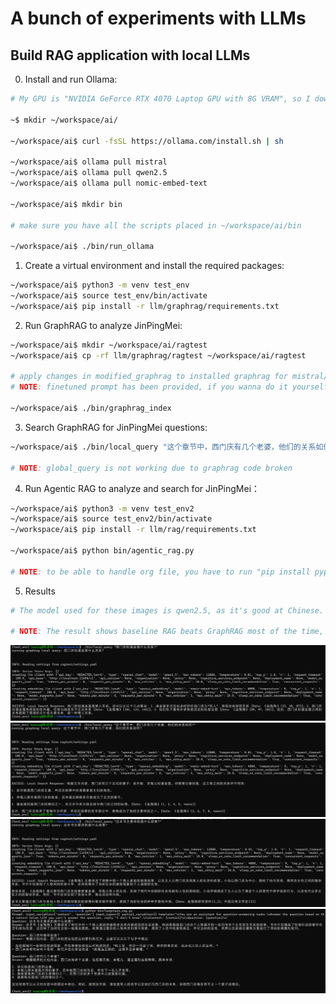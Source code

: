 # A bunch of experiments with LLMs

## Build RAG application with local LLMs

0. Install and run Ollama:

```bash
# My GPU is "NVIDIA GeForce RTX 4070 Laptop GPU with 8G VRAM", so I downloaded 7B version models.

~$ mkdir ~/workspace/ai/

~/workspace/ai$ curl -fsSL https://ollama.com/install.sh | sh

~/workspace/ai$ ollama pull mistral
~/workspace/ai$ ollama pull qwen2.5
~/workspace/ai$ ollama pull nomic-embed-text

~/workspace/ai$ mkdir bin

# make sure you have all the scripts placed in ~/workspace/ai/bin

~/workspace/ai$ ./bin/run_ollama
```

1. Create a virtual environment and install the required packages:

```bash
~/workspace/ai$ python3 -m venv test_env
~/workspace/ai$ source test_env/bin/activate
~/workspace/ai$ pip install -r llm/graphrag/requirements.txt
```

2. Run GraphRAG to analyze JinPingMei:

```bash
~/workspace/ai$ mkdir ~/workspace/ai/ragtest
~/workspace/ai$ cp -rf llm/graphrag/ragtest ~/workspace/ai/ragtest

# apply changes in modified_graphrag to installed graphrag for mistral/qwen2.5 accordingly
# NOTE: finetuned prompt has been provided, if you wanna do it yourself, run ./bin/prompt_tuning

~/workspace/ai$ ./bin/graphrag_index
```

3. Search GraphRAG for JinPingMei questions:

```bash
~/workspace/ai$ ./bin/local_query "这个章节中，西门庆有几个老婆，他们的关系如何?"

# NOTE: global_query is not working due to graphrag code broken
```

4. Run Agentic RAG to analyze and search for JinPingMei：

```bash
~/workspace/ai$ python3 -m venv test_env2
~/workspace/ai$ source test_env2/bin/activate
~/workspace/ai$ pip install -r llm/rag/requirements.txt

~/workspace/ai$ python bin/agentic_rag.py

# NOTE: to be able to handle org file, you have to run "pip install pypandoc-binary"
```

5. Results

```bash
# The model used for these images is qwen2.5, as it's good at Chinese.

# NOTE: The result shows baseline RAG beats GraphRAG most of the time, strange...
```

![西门庆和潘金莲什么关系?](images/graphrag_sample1.png)
![这个章节中，西门庆有几个老婆，他们的关系如何?](images/graphrag_sample2.png)
![这本书主要讲的是什么故事?](images/graphrag_sample3.png)
![langchain_rag_questions](images/langchain_rag_sample1.png)

